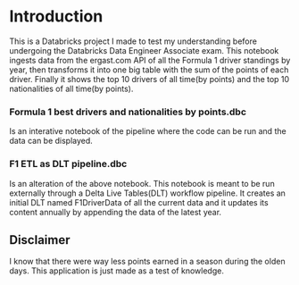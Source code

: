 # Introduction

This is a Databricks project I made to test my understanding before undergoing the Databricks Data Engineer Associate exam. This notebook ingests data from the ergast.com API of all the Formula 1 driver standings by year, then transforms it into one big table with the sum of the points of each driver. Finally it shows the top 10 drivers of all time(by points) and the top 10 nationalities of all time(by points).

### Formula 1 best drivers and nationalities by points.dbc
Is an interative notebook of the pipeline where the code can be run and the data can be displayed.

### F1 ETL as DLT pipeline.dbc
Is an alteration of the above notebook. This notebook is meant to be run externally through a Delta Live Tables(DLT) workflow pipeline. It creates an initial DLT named F1DriverData of all the current data and it updates its content annually by appending the data of the latest year.

## Disclaimer
I know that there were way less points earned in a season during the olden days. This application is just made as a test of knowledge.

